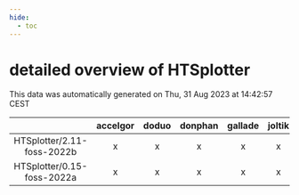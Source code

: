 ```yaml
---
hide:
  - toc
---
```


detailed overview of HTSplotter
===============================


This data was automatically generated on Thu, 31 Aug 2023 at 14:42:57 CEST  

| |accelgor|doduo|donphan|gallade|joltik|skitty|swalot|victini|
| :---: | :---: | :---: | :---: | :---: | :---: | :---: | :---: | :---: |
|HTSplotter/2.11-foss-2022b|x|x|x|x|x|x|x|x|
|HTSplotter/0.15-foss-2022a|x|x|x|x|x|x|x|x|
